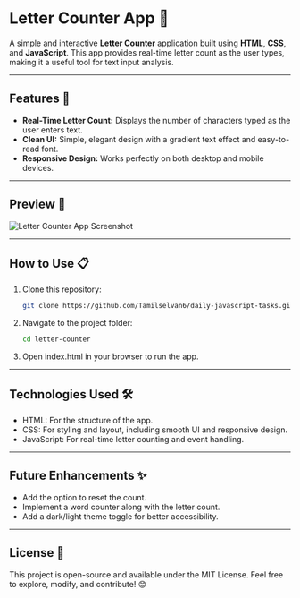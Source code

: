 # Letter Counter App 📝

A simple and interactive **Letter Counter** application built using **HTML**, **CSS**, and **JavaScript**. This app provides real-time letter count as the user types, making it a useful tool for text input analysis.

---

## Features 🚀

- **Real-Time Letter Count:** Displays the number of characters typed as the user enters text.
- **Clean UI:** Simple, elegant design with a gradient text effect and easy-to-read font.
- **Responsive Design:** Works perfectly on both desktop and mobile devices.
  
---

## Preview 👀

![Letter Counter App Screenshot](path/to/your/screenshot.png)

---

## How to Use 📋

1. Clone this repository:
   ```bash
   git clone https://github.com/Tamilselvan6/daily-javascript-tasks.git
2. Navigate to the project folder:
   ```bash
   cd letter-counter
   ```
3. Open index.html in your browser to run the app.

---
## Technologies Used 🛠️
- HTML: For the structure of the app.
- CSS: For styling and layout, including smooth UI and responsive design.
- JavaScript: For real-time letter counting and event handling.

---

## Future Enhancements ✨
- Add the option to reset the count.
- Implement a word counter along with the letter count.
- Add a dark/light theme toggle for better accessibility.

---
## License 📜
This project is open-source and available under the MIT License. Feel free to explore, modify, and contribute! 😊
